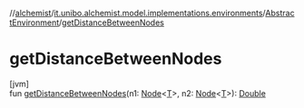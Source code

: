 //[alchemist](../../../index.md)/[it.unibo.alchemist.model.implementations.environments](../index.md)/[AbstractEnvironment](index.md)/[getDistanceBetweenNodes](get-distance-between-nodes.md)

# getDistanceBetweenNodes

[jvm]\
fun [getDistanceBetweenNodes](get-distance-between-nodes.md)(n1: [Node](../../it.unibo.alchemist.model.interfaces/-node/index.md)<[T](../../it.unibo.alchemist.model.implementations.layers/-step-layer/index.md)>, n2: [Node](../../it.unibo.alchemist.model.interfaces/-node/index.md)<[T](../../it.unibo.alchemist.model.implementations.layers/-step-layer/index.md)>): [Double](https://kotlinlang.org/api/latest/jvm/stdlib/kotlin/-double/index.html)
